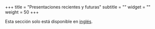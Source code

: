 +++
title = "Presentaciones recientes y futuras"
subtitle = ""
widget = ""
weight = 50
+++


Esta sección solo está disponible en [inglés](http://lcolladotor.github.io/#talks_favorite).
